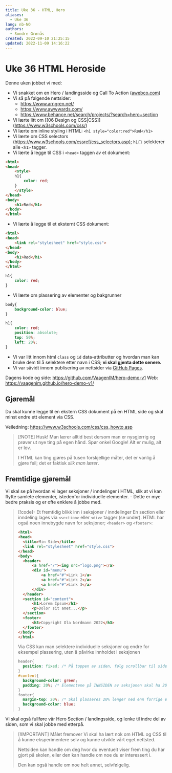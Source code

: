 ```yaml
---
title: Uke 36 - HTML, Hero
aliases: 
  - Uke 36
lang: nb-NO
authors:
  - Sondre Grønås
created: 2022-09-10 21:25:15
updated: 2022-11-09 14:16:22
---
```

# Uke 36 HTML Heroside
Denne uken jobbet vi med:
- Vi snakket om en Hero / landingsside og Call To Action ([awebco.com](https://www.awebco.com/blog/hero-section/#:~:text=your%20own%20webpages.-,What%20is%20a%20Hero%20Section%3F,Why%20people%20should%20trust%20you))
- Vi så på følgende nettsider:
	- https://www.arngren.net/
	- https://www.awwwards.com/
	- https://www.behance.net/search/projects/?search=hero+section
- Vi lærte litt om [[06 Design og CSS|CSS]] (https://www.w3schools.com/css/)
- Vi lærte om inline styling i HTML: `<h1 style="color:red">Rød</h1>`
- Vi lærte om CSS selectors (https://www.w3schools.com/cssref/css_selectors.asp); `h1{}` selekterer alle `<h1>` tagger.
- Vi lærte å legge til CSS i `<head>` taggen av et dokument:
```html
<html>
<head>
	<style>
	h1{
		color: red;
	}
	</style>
</head>
<body>
	<h1>Rød</h1>
</body>
</html>
```
- Vi lærte å legge til et eksternt CSS dokument:
```html title="index.html"
<html>
<head>
	<link rel="stylesheet" href="style.css">
</head>
<body>
	<h1>Rød</h1>
</body>
</html>
```
```css title="style.css"
h1{
	color: red;
}
```
- Vi lærte om plassering av elementer og bakgrunner
```css title="style.css"
body{
	background-color: blue;
}

h1{
	color: red;
	position: absolute;
	top: 50%;
	left: 20%;
}
```
- Vi var litt innom html `class` og `id` data-attributter og hvordan man kan bruke dem til å selektere etter navn i CSS; **vi skal gjenta dette senere.**
- Vi var såvidt innom publisering av nettsider via [GitHub Pages](https://pages.github.com/).

Dagens kode og side: https://github.com/VaagenIM/hero-demo-v1
Web: https://vaagenim.github.io/hero-demo-v1/

## Gjøremål
Du skal kunne legge til en ekstern CSS dokument på en HTML side og skal minst endre ett element via CSS.

Veiledning: https://www.w3schools.com/css/css_howto.asp

> [!NOTE] Husk!
> Man lærer alltid best dersom man er nysgjerrig og prøver ut nye ting på egen hånd. Spør onkel Google! Alt er mulig, alt er lov.
> 
> I HTML kan ting gjøres på tusen forskjellige måter, det er vanlig å gjøre feil; det er faktisk *slik man lærer*.

## Fremtidige gjøremål
Vi skal se på hvordan vi lager seksjoner / inndelinger i HTML, slik at vi kan flytte samlete elementer, istedenfor individuelle elementer. - Dette er mye bedre praksis og er ofte enklere å jobbe med.

> [!code]- Et fremtidig blikk inn i seksjoner / inndelinger
> En section eller inndeling lages via `<section>` eller `<div>` tagger (se under). HTML har også noen innebygde navn for seksjoner; `<header>` og `<footer>`:
> ```html title="index.html"
> <html>
> <head>
> 	<title>Min Side</title>
> 	<link rel="stylesheet" href="style.css">
> </head>
> <body>
> 	<header>
> 		<a href="/"><img src="logo.png"></a>
> 		<div id="menu">
> 			<a href="#">Link 1</a>
> 			<a href="#">Link 2</a>
> 			<a href="#">Link 3</a>
> 		</div>
> 	</header>
> 	<section id="content">
> 		<h1>Lorem Ipsum</h1>
> 		<p>Dolor sit amet...</p>
> 	</section>
> 	<footer>
> 		<h3>Copyright Ola Nordmann 2022</h3>
> 	</footer>
> </body>
> </html>
> ```
> Via CSS kan man selektere individuelle seksjoner og endre for eksempel plassering, uten å påvirke innholdet i seksjonen
> ```css title="style.css"
> header{
> 	position: fixed; /* På toppen av siden, følg scrollbar til siden */
> }
> #content{
> 	background-color: green;
> 	padding: 20%; /* Elementene på INNSIDEN av seksjonen skal ha 20% innrykk på siden (marg i boka) */
> }
> footer{
> 	margin-top: 20%; /* Skal plasseres 20% lenger ned enn forrige element (UTSIDEN) (#content) */
> 	background-color: blue;
> }
> ```



Vi skal også fullføre vår Hero Section / landingsside, og lenke til indre del av siden, som vi skal jobbe med etterpå.

> [!IMPORTANT] Målet fremover
> Vi skal ha lært nok om HTML og CSS til å kunne eksperimentere selv og kunne utvikle vårt eget nettsted. 
> 
> Nettsiden kan handle om deg hvor du eventuelt viser frem ting du har gjort på skolen, eller den kan handle om noe du er interessert i. 
> 
> Den kan også handle om noe helt annet, selvfølgelig.

